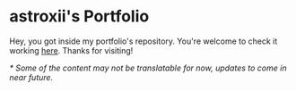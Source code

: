 # astroxii's Portfolio

Hey, you got inside my portfolio's repository. You're welcome to check it working [here](https://astroxii.github.io). Thanks for visiting!

_* Some of the content may not be translatable for now, updates to come in near future._
